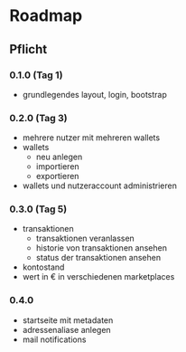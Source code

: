 # Roadmap
## Pflicht
### 0.1.0 (Tag 1)
- grundlegendes layout, login, bootstrap

### 0.2.0 (Tag 3)
- mehrere nutzer mit mehreren wallets
- wallets
    - neu anlegen
    - importieren
    - exportieren
- wallets und nutzeraccount administrieren

### 0.3.0 (Tag 5)
- transaktionen
    - transaktionen veranlassen
    - historie von transaktionen ansehen
    - status der transaktionen ansehen
- kontostand
- wert in € in verschiedenen marketplaces

### 0.4.0
- startseite mit metadaten
- adressenaliase anlegen
- mail notifications
